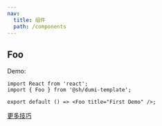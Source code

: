 ```yaml
---
nav:
  title: 组件
  path: /components
---
```


## Foo

Demo:

```tsx
import React from 'react';
import { Foo } from '@sh/dumi-template';

export default () => <Foo title="First Demo" />;
```

[更多技巧](https://d.umijs.org/guide/demo-principle)
